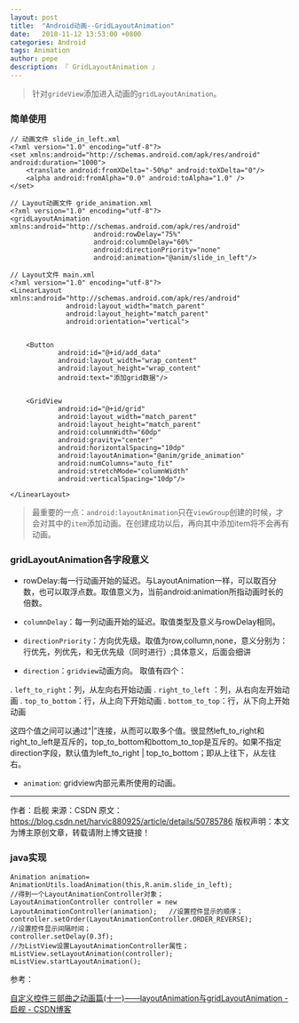 ```yaml
---
layout: post
title:  "Android动画--GridLayoutAnimation"
date:   2018-11-12 13:53:00 +0800
categories: Android
tags: Animation
author: pepe
description: 『 GridLayoutAnimation 』
---
```


> 针对`grideView`添加进入动画的`gridLayoutAnimation`。

### **简单使用**
```
// 动画文件 slide_in_left.xml
<?xml version="1.0" encoding="utf-8"?>
<set xmlns:android="http://schemas.android.com/apk/res/android" android:duration="1000">
    <translate android:fromXDelta="-50%p" android:toXDelta="0"/>
    <alpha android:fromAlpha="0.0" android:toAlpha="1.0" />
</set>

// Layout动画文件 gride_animation.xml
<?xml version="1.0" encoding="utf-8"?>
<gridLayoutAnimation xmlns:android="http://schemas.android.com/apk/res/android"
                     android:rowDelay="75%"
                     android:columnDelay="60%"
                     android:directionPriority="none"
                     android:animation="@anim/slide_in_left"/>
  
// Layout文件 main.xml   
<?xml version="1.0" encoding="utf-8"?>
<LinearLayout xmlns:android="http://schemas.android.com/apk/res/android"
              android:layout_width="match_parent"
              android:layout_height="match_parent"
              android:orientation="vertical">


    <Button
            android:id="@+id/add_data"
            android:layout_width="wrap_content"
            android:layout_height="wrap_content"
            android:text="添加grid数据"/>


    <GridView
            android:id="@+id/grid"
            android:layout_width="match_parent"
            android:layout_height="match_parent"
            android:columnWidth="60dp"
            android:gravity="center"
            android:horizontalSpacing="10dp"
            android:layoutAnimation="@anim/gride_animation"
            android:numColumns="auto_fit"
            android:stretchMode="columnWidth"
            android:verticalSpacing="10dp"/>

</LinearLayout>
```          

> 最重要的一点：`android:layoutAnimation`只在`viewGroup`创建的时候，才会对其中的`item`添加动画。在创建成功以后，再向其中添加item将不会再有动画。

### **gridLayoutAnimation各字段意义**

* rowDelay:每一行动画开始的延迟。与LayoutAnimation一样，可以取百分数，也可以取浮点数。取值意义为，当前android:animation所指动画时长的倍数。 

* `columnDelay`：每一列动画开始的延迟。取值类型及意义与rowDelay相同。 

* `directionPriority`：方向优先级。取值为row,collumn,none，意义分别为：行优先，列优先，和无优先级（同时进行）;具体意义，后面会细讲 

* `direction`：`gridview`动画方向。 取值有四个：

 . `left_to_right`：列，从左向右开始动画 
 . `right_to_left` ：列，从右向左开始动画 
 . `top_to_bottom`：行，从上向下开始动画 
 . `bottom_to_top`：行，从下向上开始动画 

 这四个值之间可以通过“|”连接，从而可以取多个值。很显然left_to_right和right_to_left是互斥的，top_to_bottom和bottom_to_top是互斥的。如果不指定 direction字段，默认值为left_to_right | top_to_bottom；即从上往下，从左往右。 

*  `animation`: gridview内部元素所使用的动画。
--------------------- 
作者：启舰 
来源：CSDN 
原文：https://blog.csdn.net/harvic880925/article/details/50785786 
版权声明：本文为博主原创文章，转载请附上博文链接！

### **java实现**
```
Animation animation= AnimationUtils.loadAnimation(this,R.anim.slide_in_left);   
//得到一个LayoutAnimationController对象；
LayoutAnimationController controller = new LayoutAnimationController(animation);   //设置控件显示的顺序；
controller.setOrder(LayoutAnimationController.ORDER_REVERSE);  
//设置控件显示间隔时间；
controller.setDelay(0.3f);   
//为ListView设置LayoutAnimationController属性；
mListView.setLayoutAnimation(controller);
mListView.startLayoutAnimation();
```

参考：

[自定义控件三部曲之动画篇(十一)——layoutAnimation与gridLayoutAnimation - 启舰 - CSDN博客](https://blog.csdn.net/harvic880925/article/details/50785786)












